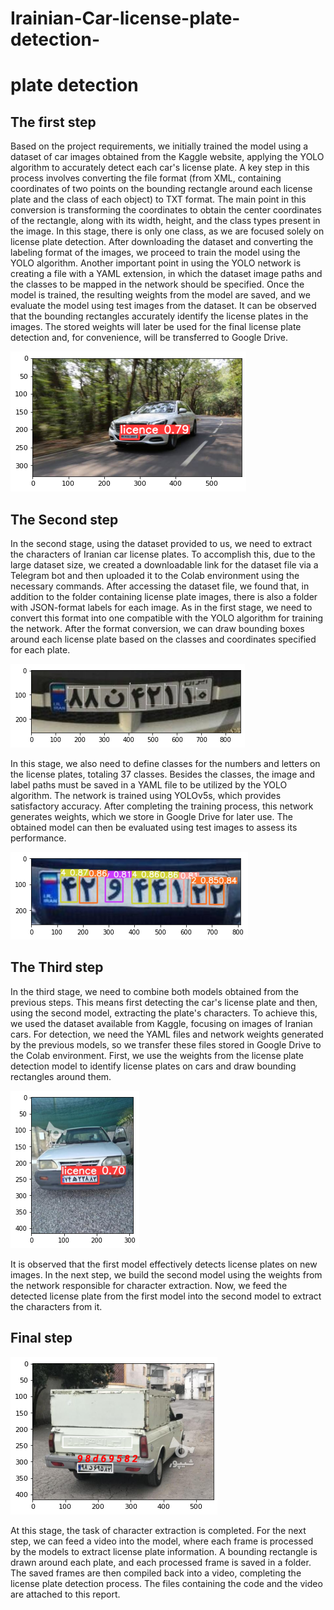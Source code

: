 # Irainian-Car-license-plate-detection-

# plate detection
**The first step** 
------
Based on the project requirements, we initially trained the model using a dataset of car images obtained from the Kaggle website, applying the YOLO algorithm to accurately detect each car's license plate.
A key step in this process involves converting the file format (from XML, containing coordinates of two points on the bounding rectangle around each license plate and the class of each object) to TXT format. The main point in this conversion is transforming the coordinates to obtain the center coordinates of the rectangle, along with its width, height, and the class types present in the image. In this stage, there is only one class, as we are focused solely on license plate detection.
After downloading the dataset and converting the labeling format of the images, we proceed to train the model using the YOLO algorithm.
Another important point in using the YOLO network is creating a file with a YAML extension, in which the dataset image paths and the classes to be mapped in the network should be specified.
Once the model is trained, the resulting weights from the model are saved, and we evaluate the model using test images from the dataset. It can be observed that the bounding rectangles accurately identify the license plates in the images.
The stored weights will later be used for the final license plate detection and, for convenience, will be transferred to Google Drive.

![Plate detection with YOLO](./car1.png)

**The Second step** 
----
In the second stage, using the dataset provided to us, we need to extract the characters of Iranian car license plates.
To accomplish this, due to the large dataset size, we created a downloadable link for the dataset file via a Telegram bot and then uploaded it to the Colab environment using the necessary commands.
After accessing the dataset file, we found that, in addition to the folder containing license plate images, there is also a folder with JSON-format labels for each image. As in the first stage, we need to convert this format into one compatible with the YOLO algorithm for training the network.
After the format conversion, we can draw bounding boxes around each license plate based on the classes and coordinates specified for each plate.

![Plate detection with YOLO](./car2.png)

In this stage, we also need to define classes for the numbers and letters on the license plates, totaling 37 classes. Besides the classes, the image and label paths must be saved in a YAML file to be utilized by the YOLO algorithm.
The network is trained using YOLOv5s, which provides satisfactory accuracy. After completing the training process, this network generates weights, which we store in Google Drive for later use.
The obtained model can then be evaluated using test images to assess its performance.

![Plate detection with YOLO](./car3.png)

**The Third step** 
------
In the third stage, we need to combine both models obtained from the previous steps. This means first detecting the car's license plate and then, using the second model, extracting the plate's characters.
To achieve this, we used the dataset available from Kaggle, focusing on images of Iranian cars. For detection, we need the YAML files and network weights generated by the previous models, so we transfer these files stored in Google Drive to the Colab environment.
First, we use the weights from the license plate detection model to identify license plates on cars and draw bounding rectangles around them.

![Plate detection with YOLO](./car4.png)

It is observed that the first model effectively detects license plates on new images.
In the next step, we build the second model using the weights from the network responsible for character extraction. Now, we feed the detected license plate from the first model into the second model to extract the characters from it.

**Final step** 
------
![Plate detection with YOLO](./car5.png)


At this stage, the task of character extraction is completed. For the next step, we can feed a video into the model, where each frame is processed by the models to extract license plate information. A bounding rectangle is drawn around each plate, and each processed frame is saved in a folder.
The saved frames are then compiled back into a video, completing the license plate detection process.
The files containing the code and the video are attached to this report.



